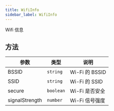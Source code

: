 ```yaml
---
title: WifiInfo
sidebar_label: WifiInfo
---
```


Wifi 信息

## 方法

<table>
  <thead>
    <tr>
      <th>参数</th>
      <th>类型</th>
      <th>说明</th>
    </tr>
  </thead>
  <tbody>
    <tr>
      <td>BSSID</td>
      <td><code>string</code></td>
      <td>Wi-Fi 的 BSSID</td>
    </tr>
    <tr>
      <td>SSID</td>
      <td><code>string</code></td>
      <td>Wi-Fi 的 SSID</td>
    </tr>
    <tr>
      <td>secure</td>
      <td><code>boolean</code></td>
      <td>Wi-Fi 是否安全</td>
    </tr>
    <tr>
      <td>signalStrength</td>
      <td><code>number</code></td>
      <td>Wi-Fi 信号强度</td>
    </tr>
  </tbody>
</table>
